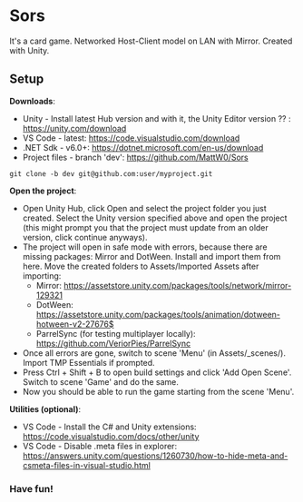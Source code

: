 # Sors

It's a card game. Networked Host-Client model on LAN with Mirror. Created with Unity.

## Setup

**Downloads**:
* Unity - Install latest Hub version and with it, the Unity Editor version ?? : https://unity.com/download
* VS Code - latest: https://code.visualstudio.com/download 
* .NET Sdk - v6.0+: https://dotnet.microsoft.com/en-us/download
* Project files - branch 'dev': https://github.com/MattW0/Sors
~~~
git clone -b dev git@github.com:user/myproject.git
~~~

**Open the project**:
* Open Unity Hub, click Open and select the project folder you just created. Select the Unity version specified above and open the project (this might prompt you that the project must update from an older version, click continue anyways).
* The project will open in safe mode with errors, because there are missing packages: Mirror and DotWeen. Install and import them from here. Move the created folders to Assets/Imported Assets after importing:
    * Mirror: https://assetstore.unity.com/packages/tools/network/mirror-129321
    * DotWeen: https://assetstore.unity.com/packages/tools/animation/dotween-hotween-v2-27676$
    * ParrelSync (for testing multiplayer locally): https://github.com/VeriorPies/ParrelSync
* Once all errors are gone, switch to scene 'Menu' (in Assets/_scenes/). Import TMP Essentials if prompted.
* Press Ctrl + Shift + B to open build settings and click 'Add Open Scene'. Switch to scene 'Game' and do the same.
* Now you should be able to run the game starting from the scene 'Menu'.

**Utilities (optional)**:
* VS Code - Install the C# and Unity extensions: https://code.visualstudio.com/docs/other/unity
* VS Code - Disable .meta files in explorer: https://answers.unity.com/questions/1260730/how-to-hide-meta-and-csmeta-files-in-visual-studio.html


### Have fun!
